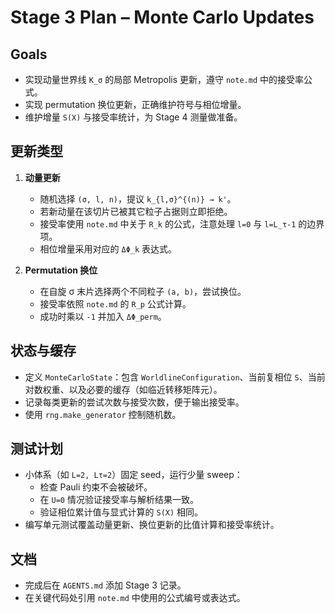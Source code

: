 # Stage 3 Plan – Monte Carlo Updates

## Goals
- 实现动量世界线 `K_σ` 的局部 Metropolis 更新，遵守 `note.md` 中的接受率公式。
- 实现 permutation 换位更新，正确维护符号与相位增量。
- 维护增量 `S(X)` 与接受率统计，为 Stage 4 测量做准备。

## 更新类型
1. **动量更新**
   - 随机选择 `(σ, l, n)`，提议 `k_{l,σ}^{(n)} → k'`。
   - 若新动量在该切片已被其它粒子占据则立即拒绝。
   - 接受率使用 `note.md` 中关于 `R_k` 的公式，注意处理 `l=0` 与 `l=L_τ-1` 的边界项。
   - 相位增量采用对应的 `ΔΦ_k` 表达式。

2. **Permutation 换位**
   - 在自旋 σ 末片选择两个不同粒子 `(a, b)`，尝试换位。
   - 接受率依照 `note.md` 的 `R_p` 公式计算。
   - 成功时乘以 `-1` 并加入 `ΔΦ_perm`。

## 状态与缓存
- 定义 `MonteCarloState`：包含 `WorldlineConfiguration`、当前复相位 `S`、当前对数权重、以及必要的缓存（如临近转移矩阵元）。
- 记录每类更新的尝试次数与接受次数，便于输出接受率。
- 使用 `rng.make_generator` 控制随机数。

## 测试计划
- 小体系（如 `L=2, Lτ=2`）固定 seed，运行少量 sweep：
  - 检查 Pauli 约束不会被破坏。
  - 在 `U=0` 情况验证接受率与解析结果一致。
  - 验证相位累计值与显式计算的 `S(X)` 相同。
- 编写单元测试覆盖动量更新、换位更新的比值计算和接受率统计。

## 文档
- 完成后在 `AGENTS.md` 添加 Stage 3 记录。
- 在关键代码处引用 `note.md` 中使用的公式编号或表达式。

